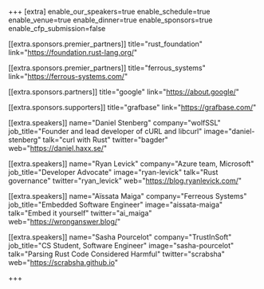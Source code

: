 +++
[extra]
	enable_our_speakers=true
	enable_schedule=true
	enable_venue=true
	enable_dinner=true
	enable_sponsors=true
	enable_cfp_submission=false

[[extra.sponsors.premier_partners]]
	title="rust_foundation"
	link="https://foundation.rust-lang.org/"

[[extra.sponsors.premier_partners]]
	title="ferrous_systems"
	link="https://ferrous-systems.com/"

[[extra.sponsors.partners]]
	title="google"
	link="https://about.google/"

[[extra.sponsors.supporters]]
	title="grafbase"
	link="https://grafbase.com/"

[[extra.speakers]]
	name="Daniel Stenberg"
	company="wolfSSL"
	job_title="Founder and lead developer of cURL and libcurl"
	image="daniel-stenberg"
	talk="curl with Rust"
	twitter="bagder"
	web="https://daniel.haxx.se/"

[[extra.speakers]]
	name="Ryan Levick"
	company="Azure team, Microsoft"
	job_title="Developer Advocate"
	image="ryan-levick"
	talk="Rust governance"
	twitter="ryan_levick"
	web="https://blog.ryanlevick.com/"

[[extra.speakers]]
	name="Aïssata Maiga"
	company="Ferreous Systems"
	job_title="Embedded Software Engineer"
	image="aissata-maiga"
	talk="Embed it yourself"
	twitter="ai_maiga"
	web="https://wronganswer.blog/"

[[extra.speakers]]
	name="Sasha Pourcelot"
	company="TrustInSoft"
	job_title="CS Student, Software Engineer"
	image="sasha-pourcelot"
	talk="Parsing Rust Code Considered Harmful"
	twitter="scrabsha"
	web="https://scrabsha.github.io"

+++
